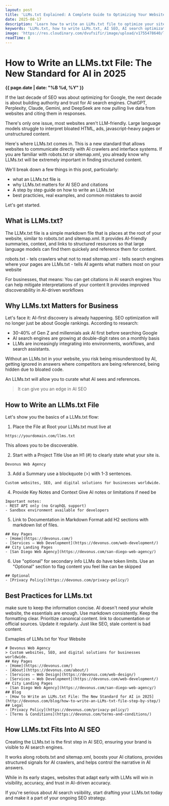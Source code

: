 ```yaml
---
layout: post
title: 'LLMs.txt Explained: A Complete Guide to Optimizing Your Website for AI Search'
date: 2025-08-17
description: 'Learn how to write an LLMs.txt file to optimize your site for AI search engines like ChatGPT, Perplexity, and Claude. Step-by-step guide with examples.'
keywords: 'LLMs.txt, how to write LLMs.txt, AI SEO, AI search optimization, LLM-friendly websites, AI crawlers, AI-ready documentation, SEO for AI search engines'
image: 'https://res.cloudinary.com/dvufsifir/image/upload/v1755478640/llms-txt.webp'
readTime: 8
---
```


# How to Write an LLMs.txt File: The New Standard for AI in 2025
**{{ page.date | date: "%B %d, %Y" }}**

If the last decade of SEO was about optimizing for Google, the next decade is about building authority and trust for AI search engines. ChatGPT, Perplexity, Claude, Gemini, and DeepSeek are now pulling live data from websites and citing them in responses. 

There's only one issue, most websites aren't LLM-friendly. Large language models struggle to interpret bloated HTML, ads, javascript-heavy pages or unstructured content. 

Here's where LLMs.txt comes in. This is a new standard that allows websites to communicate directly with AI crawlers and interface systems. If you are familiar with robots.txt or sitemap.xml, you already know why LLMs.txt will be extremely important in finding structured content.

We'll break down a few things in this post, particularly:
- what an LLMs.txt file is
- why LLMs.txt matters for AI SEO and citations
- A step by step guide on how to write an LLMs.txt
- best practicies, real examples, and common mistakes to avoid

Let's get started.

## What is LLMs.txt?

The LLMx.txt file is a simple markdown file that is places at the root of your website, similar to robots.txt and sitemap.xml. It provides AI-friendly summaries, context, and links to structured resources so that large language models can find them quickely and reference them for content.

robots.txt - tels crawlers what not to read
sitemap.xml - tells search engines where your pages are
LLMs.txt - tells AI agents what matters most on your website

For businesses, that means:
You can get citations in AI search engines
You can help mitigate interpretations of your content
It provides improved discoverability in AI-driven workflows

## Why LLMs.txt Matters for Business

Let's face it: AI-first discovery is already happening. SEO optimization will no longer just be about Google rankings. According to research:

- 30-40% of Gen Z and millennials ask AI first before searching Google
- AI search engines are growing at double-digit rates on a monthly basis
- LLMs are increasingly integrating into environments, workflows, and search assistants.

Without an LLMs.txt in your website, you risk being misunderstood by AI, getting ignored in answers where competitors are being referenced, being hidden due to bloated code. 

An LLMs.txt will allow you to curate what AI sees and references. 

> It can give you an edge in AI SEO


## How to Write an LLMs.txt File

Let's show you the basics of a LLMs.txt flow:

1. Place the File at Root
your LLMs.txt must live at 
```
https://yourdomain.com/llms.txt
```
This allows you to be discoverable. 

2. Start with a Project Title
Use an H1 (#) to clearly state what your site is.
```
Devonus Web Agency
```

3. Add a Summary
use a blockquote (>) with 1-3 sentences.
```
Custom websites, SEO, and digital solutions for businesses worldwide.
```

4. Provide Key Notes and Context
Give AI notes or limitations if need be
```
Important notes:
- REST API only (no GraphQL support)
- Sandbox environment available for developers
```

5. Link to Documentation in Markdown Format
add H2 sections with markdown list of files.
```
## Key Pages
- [Home](https://devonus.com/)
- [Services – Web Development](https://devonus.com/web-development/)
## City Landing Pages
- [San Diego Web Agency](https://devonus.com/san-diego-web-agency/)
```

6. Use "optional" for secondary info
LLMs do have token limits. Use an "Optional" section to flag content you feel like can be skipped
```
## Optional
- [Privacy Policy](https://devonus.com/privacy-policy/)
```


## Best Practices for LLMs.txt
make sure to keep the information concise. AI doesn't need your whole website, the essentials are enough.
Use markdown consistently. Keep the formatting clear.
Prioritize canonical content. link to documentation or official sources.
Update it regularly. Just like SEO, stale content is bad content.

Exmaples of LLMs.txt for Your Website
```
# Devonus Web Agency
> Custom websites, SEO, and digital solutions for businesses worldwide.
## Key Pages
- [Home](https://devonus.com/)
- [About](https://devonus.com/about/)
- [Services – Web Design](https://devonus.com/web-design/)
- [Services – Web Development](https://devonus.com/web-development/)
## City Landing Pages
- [San Diego Web Agency](https://devonus.com/san-diego-web-agency/)
## Blog
- [How to Write an LLMs.txt File: The New Standard for AI in 2025](http://devonus.com/blog/how-to-write-an-LLMs-txt-file-step-by-step/)
## Legal
- [Privacy Policy](https://devonus.com/privacy-policy/)
- [Terms & Conditions](https://devonus.com/terms-and-conditions/)
```

## How LLMs.txt Fits Into AI SEO
Creating the LLMs.txt is the first step in AI SEO, ensuring your brand is visible to AI search engines.

It works along robots.txt and sitemap.xml, boosts your AI citations, provides structured signals for AI crawlers, and helps control the narrative in AI answers.

While in its early stages, websites that adapt early with LLMs will win in visibility, accuracy, and trust in AI-driven accuracy.

If you're serious about AI search vsiibility, start drafting your LLMs.txt today and make it a part of your ongoing SEO strategy.
